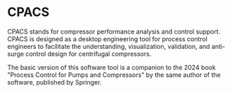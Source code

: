 # CPACS

CPACS stands for compressor performance analysis and control support. CPACS is designed as a desktop engineering tool for process control engineers to facilitate the understanding, visualization, validation, and anti-surge control design for centrifugal compressors.

The basic version of this software tool is a companion to the 2024 book "Process Control for Pumps and Compressors" by the same author of the software, published by Springer.
